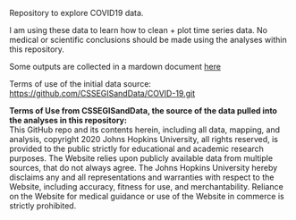 Repository to explore COVID19 data. 

I am using these data to learn how to clean + plot time series data. No medical or scientific conclusions should be made using the analyses within this repository. 

Some outputs are collected in a mardown document [here](https://github.com/vcannataro/COVID19_data_explore/blob/master/COVID19_initial_data_analyses_CannataroV.md)

Terms of use of the initial data source: 
https://github.com/CSSEGISandData/COVID-19.git

<b>Terms of Use from CSSEGISandData, the source of the data pulled into the 
analyses in this repository:</b><br> This GitHub repo and its contents herein, including all data, mapping, and analysis, copyright 2020 Johns Hopkins University, all rights reserved, is provided to the public strictly for educational and academic research purposes.  The Website relies upon publicly available data from multiple sources, that do not always agree. The Johns Hopkins University hereby disclaims any and all representations and warranties with respect to the Website, including accuracy, fitness for use, and merchantability.  Reliance on the Website for medical guidance or use of the Website in commerce is strictly prohibited.
